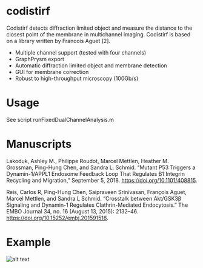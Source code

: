 # codistirf
Codistirf detects diffraction limited object and measure the distance to the closest point of the membrane in multichannel imaging. Codistirf is based on a  library written by Francois Aguet [2].

* Multiple channel support (tested with four channels)
* GraphPrysm export
* Automatic diffraction limited object and membrane detection 
* GUI for membrane correction
* Robust to high-throughput microscopy (100Gb/s)


# Usage
See script  runFixedDualChannelAnalysis.m

# Manuscripts
Lakoduk, Ashley M., Philippe Roudot, Marcel Mettlen, Heather M. Grossman, Ping-Hung Chen, and Sandra L. Schmid. “Mutant P53 Triggers a Dynamin-1/APPL1 Endosome Feedback Loop That Regulates Β1 Integrin Recycling and Migration,” September 5, 2018. https://doi.org/10.1101/408815.

Reis, Carlos R, Ping-Hung Chen, Saipraveen Srinivasan, François Aguet, Marcel Mettlen, and Sandra L Schmid. “Crosstalk between Akt/GSK3β Signaling and Dynamin-1 Regulates Clathrin-Mediated Endocytosis.” The EMBO Journal 34, no. 16 (August 13, 2015): 2132–46. https://doi.org/10.15252/embj.201591518.

# Example

![alt text](https://raw.githubusercontent.com/proudot/codistrf/master/img/408815.full-01.png)

